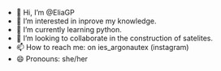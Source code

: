 - 👋 Hi, I’m @EliaGP
- 👀 I’m interested in inprove my knowledge.
- 🌱 I’m currently learning python.
- 💞️ I’m looking to collaborate in the construction of satelites.
- 📫 How to reach me: on ies_argonautex (instagram)
- 😄 Pronouns: she/her

<!---
EliaGP/EliaGP is a ✨ special ✨ repository because its `README.md` (this file) appears on your GitHub profile.
You can click the Preview link to take a look at your changes.
--->
